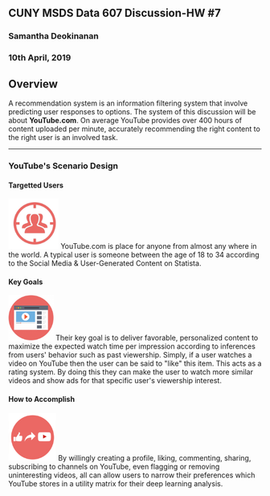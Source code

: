 ## CUNY MSDS Data 607 Discussion-HW #7
### Samantha Deokinanan
### 10th April, 2019

## Overview
A recommendation system is an information filtering system that involve predicting user responses to options. The system of this discussion will be about **YouTube.com**. On average YouTube provides over 400 hours of content uploaded per minute, accurately recommending the right content to the right user is an involved task.

***
### YouTube's Scenario Design
#### Targetted Users
<img src="https://raw.githubusercontent.com/greeneyefirefly/Data607/master/HomeWork/HW7/picture%201.png" width=100 height=100> 
YouTube.com is place for anyone from almost any where in the world. A typical user is someone between the age of 18 to 34 according to the Social Media & User-Generated Content on Statista.

#### Key Goals
<img src="https://raw.githubusercontent.com/greeneyefirefly/Data607/master/HomeWork/HW7/picture%202.png" width=90 height=90> 
Their key goal is to deliver favorable, personalized content to maximize the expected watch time per impression according to inferences from users' behavior such as past viewership. Simply, if a user watches a video on YouTube then the user can be said to "like" this item. This acts as a rating system. By doing this they can make the user to watch more similar videos and show ads for that specific user's viewership interest.

#### How to Accomplish
<img src="https://raw.githubusercontent.com/greeneyefirefly/Data607/master/HomeWork/HW7/picture%203.png" width=95 height=95> 
By willingly creating a profile, liking, commenting, sharing, subscribing to channels on YouTube, even flagging or removing uninteresting videos, all can allow users to narrow their preferences which YouTube stores in a utility matrix for their deep learning analysis.
